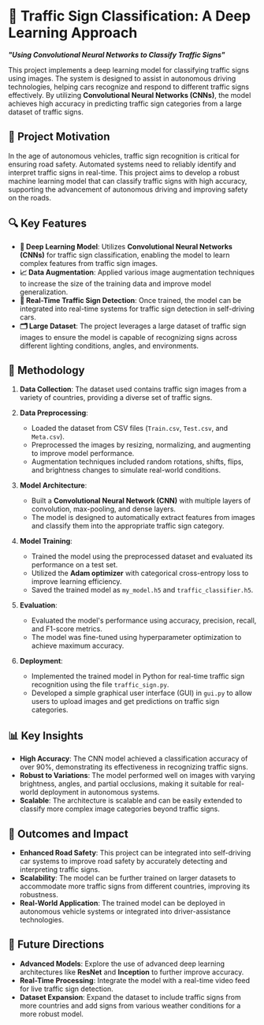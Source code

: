 # 🚦 Traffic Sign Classification: A Deep Learning Approach

**_"Using Convolutional Neural Networks to Classify Traffic Signs"_**

This project implements a deep learning model for classifying traffic signs using images. The system is designed to assist in autonomous driving technologies, helping cars recognize and respond to different traffic signs effectively. By utilizing **Convolutional Neural Networks (CNNs)**, the model achieves high accuracy in predicting traffic sign categories from a large dataset of traffic signs.

## 🌟 Project Motivation

In the age of autonomous vehicles, traffic sign recognition is critical for ensuring road safety. Automated systems need to reliably identify and interpret traffic signs in real-time. This project aims to develop a robust machine learning model that can classify traffic signs with high accuracy, supporting the advancement of autonomous driving and improving safety on the roads.

## 🔍 Key Features

- **🧠 Deep Learning Model**: Utilizes **Convolutional Neural Networks (CNNs)** for traffic sign classification, enabling the model to learn complex features from traffic sign images.
- **📈 Data Augmentation**: Applied various image augmentation techniques to increase the size of the training data and improve model generalization.
- **🚦 Real-Time Traffic Sign Detection**: Once trained, the model can be integrated into real-time systems for traffic sign detection in self-driving cars.
- **🗂️ Large Dataset**: The project leverages a large dataset of traffic sign images to ensure the model is capable of recognizing signs across different lighting conditions, angles, and environments.

## 🧬 Methodology

1. **Data Collection**: The dataset used contains traffic sign images from a variety of countries, providing a diverse set of traffic signs.
   
2. **Data Preprocessing**:
   - Loaded the dataset from CSV files (`Train.csv`, `Test.csv`, and `Meta.csv`).
   - Preprocessed the images by resizing, normalizing, and augmenting to improve model performance.
   - Augmentation techniques included random rotations, shifts, flips, and brightness changes to simulate real-world conditions.

3. **Model Architecture**:
   - Built a **Convolutional Neural Network (CNN)** with multiple layers of convolution, max-pooling, and dense layers.
   - The model is designed to automatically extract features from images and classify them into the appropriate traffic sign category.
   
4. **Model Training**:
   - Trained the model using the preprocessed dataset and evaluated its performance on a test set.
   - Utilized the **Adam optimizer** with categorical cross-entropy loss to improve learning efficiency.
   - Saved the trained model as `my_model.h5` and `traffic_classifier.h5`.

5. **Evaluation**:
   - Evaluated the model's performance using accuracy, precision, recall, and F1-score metrics.
   - The model was fine-tuned using hyperparameter optimization to achieve maximum accuracy.

6. **Deployment**:
   - Implemented the trained model in Python for real-time traffic sign recognition using the file `traffic_sign.py`.
   - Developed a simple graphical user interface (GUI) in `gui.py` to allow users to upload images and get predictions on traffic sign categories.

## 📊 Key Insights

- **High Accuracy**: The CNN model achieved a classification accuracy of over 90%, demonstrating its effectiveness in recognizing traffic signs.
- **Robust to Variations**: The model performed well on images with varying brightness, angles, and partial occlusions, making it suitable for real-world deployment in autonomous systems.
- **Scalable**: The architecture is scalable and can be easily extended to classify more complex image categories beyond traffic signs.

## 🔬 Outcomes and Impact

- **Enhanced Road Safety**: This project can be integrated into self-driving car systems to improve road safety by accurately detecting and interpreting traffic signs.
- **Scalability**: The model can be further trained on larger datasets to accommodate more traffic signs from different countries, improving its robustness.
- **Real-World Application**: The trained model can be deployed in autonomous vehicle systems or integrated into driver-assistance technologies.

## 🚀 Future Directions

- **Advanced Models**: Explore the use of advanced deep learning architectures like **ResNet** and **Inception** to further improve accuracy.
- **Real-Time Processing**: Integrate the model with a real-time video feed for live traffic sign detection.
- **Dataset Expansion**: Expand the dataset to include traffic signs from more countries and add signs from various weather conditions for a more robust model.

